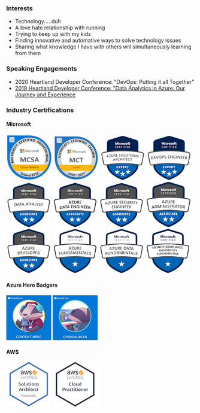 ### Interests
* Technology.....duh
* A love hate relationship with running
* Trying to keep up with my kids
* Finding innovative and automative ways to solve technology issues
* Sharing what knowledge I have with others will simultaneously learning from them

### Speaking Engagements
* 2020 Heartland Developer Conference: "DevOps: Putting it all Together"
* [2019 Heartland Developer Conference: "Data Analytics in Azure: Our Journey and Experience](https://2019aimhdc.sched.com/event/RZFx/data-analytics-in-azure-our-journey-and-experience)

### Industry Certifications
#### Microsoft
[<img src="https://github.com/JFolberth/JFolberth/blob/master/Images/mcsa-cloud-platform-certified-2018.png">](https://www.youracclaim.com/badges/cea4a639-55af-49dc-a2e6-2fa982f852e5)
[<img src="https://github.com/JFolberth/JFolberth/blob/master/Images/microsoft-certified-trainer-2020-2021.png">](https://www.youracclaim.com/badges/b6a03256-a243-4026-9638-af9dfc225e40)
[<img src="https://github.com/JFolberth/JFolberth/blob/master/Images/microsoft-certified-azure-solutions-architect-expert.png">](https://www.youracclaim.com/badges/968f2756-9798-42f6-a02e-339942bc5186)
[<img src="https://github.com/JFolberth/JFolberth/blob/master/Images/microsoft-certified-devops-engineer-expert.png">](https://www.youracclaim.com/badges/6ee4973b-51d9-4d47-a973-84d5e8dcb1a2)
[<img src="https://github.com/JFolberth/JFolberth/blob/master/Images/microsoft-certified-data-analyst-associate.1.png">](https://www.youracclaim.com/badges/85aef0a9-83be-444d-98e7-2f0a2f95d658)
[<img src="https://github.com/JFolberth/JFolberth/blob/master/Images/azure-data-engineer-associate-120x120.png">](https://www.credly.com/badges/0748656f-e67b-46fd-a7be-84f6924812a6/public_url)
[<img src="https://github.com/JFolberth/JFolberth/blob/master/Images/microsoft-certified-azure-security-engineer-associate_120x120.png">](https://www.youracclaim.com/badges/d7f9a7df-4114-45cc-b00c-05ab5f466ed2/public_url)
[<img src="https://github.com/JFolberth/JFolberth/blob/master/Images/microsoft-certified-azure-administrator-associate.1.png">](https://www.youracclaim.com/badges/7a2add06-8328-4b8a-8625-772243c82aec)
[<img src="https://github.com/JFolberth/JFolberth/blob/master/Images/microsoft-certified-azure-developer-associate.1 (1).png">](https://www.youracclaim.com/badges/bc8b844b-a819-435d-8a6d-6f5200d662a9/public_url)
[<img src="https://github.com/JFolberth/JFolberth/blob/master/Images/microsoft-certified-azure-fundamentals.png">](https://www.youracclaim.com/badges/324c1ed0-4157-4229-9917-06f9552fed1e)
[<img src="https://github.com/JFolberth/JFolberth/blob/master/Images/microsoft-certified-azure-data-fundamentals.png">](https://www.youracclaim.com/badges/47f35651-ba7a-4202-895a-40ec943600ab)
[<img src="https://github.com/JFolberth/JFolberth/blob/master/Images/security-compliance-and-identity-fundamentals-120x120.png">](https://www.credly.com/badges/ef66486b-00cc-4df0-90d1-540d95058ab0/public_url)

#### Azure Hero Badgers
[<img src="https://github.com/JFolberth/JFolberth/blob/master/Images/azure_hero_content_hero.png">](https://enjinx.io/eth/asset/6880000000000514)
[<img src="https://github.com/JFolberth/JFolberth/blob/master/Images/azure_hero_opensourcer.png">](https://enjinx.io/eth/asset/688000000000091c)

#### AWS
[<img src="https://github.com/JFolberth/JFolberth/blob/master/Images/aws-certified-solutions-architect-associate.png">](https://www.youracclaim.com/badges/143806b6-4c26-4cf8-ba05-e1c049287dce)
[<img src="https://github.com/JFolberth/JFolberth/blob/master/Images/aws-certified-cloud-practitioner.png">](https://www.youracclaim.com/badges/d1970aa6-5ef2-46f0-aa73-3af0a13b3914)




